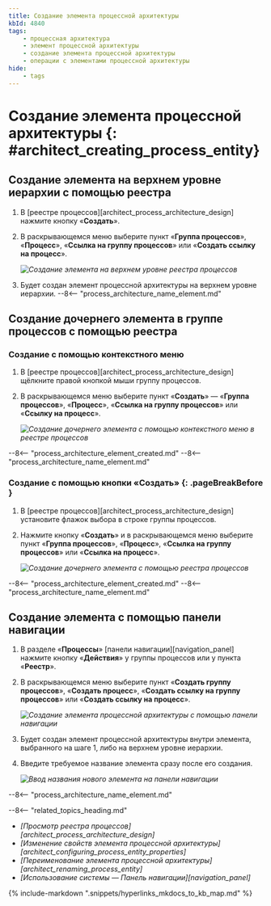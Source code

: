 ```yaml
---
title: Создание элемента процессной архитектуры
kbId: 4840
tags:
    - процессная архитектура
    - элемент процессной архитектуры
    - создание элемента процессной архитектуры
    - операции с элементами процессной архитектуры
hide:
    - tags
---
```


# Создание элемента процессной архитектуры {: #architect_creating_process_entity}

## Создание элемента на верхнем уровне иерархии с помощью реестра

1. В [реестре процессов][architect_process_architecture_design] нажмите кнопку «**Создать**».
2. В раскрывающемся меню выберите пункт «**Группа процессов**», «**Процесс**», «**Ссылка на группу процессов**» или «**Создать ссылку на процесс**».

    *![Создание элемента на верхнем уровне реестра процессов](process_architecture_modeling_create_entity_from_registry.png)*

3. Будет создан элемент процессной архитектуры на верхнем уровне иерархии.
--8<-- "process_architecture_name_element.md"

## Создание дочернего элемента в группе процессов с помощью реестра

### Создание с помощью контекстного меню

1. В [реестре процессов][architect_process_architecture_design] щёлкните правой кнопкой мыши группу процессов.
2. В раскрывающемся меню выберите пункт «**Создать**» — «**Группа процессов**», «**Процесс**», «**Ссылка на группу процессов**» или «**Ссылку на процесс**».

    *![Создание дочернего элемента с помощью контекстного меню в реестре процессов](process_architecture_modeling_create_entity_from_context_menu.png)*

--8<-- "process_architecture_element_created.md"
--8<-- "process_architecture_name_element.md"

### Создание с помощью кнопки «Создать» {: .pageBreakBefore }

1. В [реестре процессов][architect_process_architecture_design] установите флажок выбора в строке группы процессов.
2. Нажмите кнопку «**Создать**» и в раскрывающемся меню выберите пункт «**Группа процессов**», «**Процесс**», «**Ссылка на группу процессов**» или «**Ссылка на процесс**».

    *![Создание дочернего элемента с помощью реестра процессов](process_architecture_modeling_create_subentity_from_registry.png)*

--8<-- "process_architecture_element_created.md"
--8<-- "process_architecture_name_element.md"

## Создание элемента с помощью панели навигации

1. В разделе «**Процессы**» [панели навигации][navigation_panel] нажмите кнопку «**Действия**» <i class="fa-light fa-ellipsis-vertical"></i> у группы процессов или у пункта «**Реестр**».
2. В раскрывающемся меню выберите пункт «**Создать группу процессов**», «**Создать процесс**», «**Создать ссылку на группу процессов**» или «**Создать ссылку на процесс**».

    *![Создание элемента процессной архитектуры с помощью панели навигации](process_architecture_modeling_create_entity_from_navigation.png)*

3. Будет создан элемент процессной архитектуры внутри элемента, выбранного на шаге 1, либо на верхнем уровне иерархии.
4. Введите требуемое название элемента сразу после его создания.

    *![Ввод названия нового элемента на панели навигации](process_architecture_modeling_rename_on_creation.png)*

--8<-- "process_architecture_name_element.md"

<div class="relatedTopics" markdown="block">

--8<-- "related_topics_heading.md"

- _[Просмотр реестра процессов][architect_process_architecture_design]_
- _[Изменение свойств элемента процессной архитектуры][architect_configuring_process_entity_properties]_
- _[Переименование элемента процессной архитектуры][architect_renaming_process_entity]_
- _[Использование системы — Панель навигации][navigation_panel]_

</div>

{% include-markdown ".snippets/hyperlinks_mkdocs_to_kb_map.md" %}
